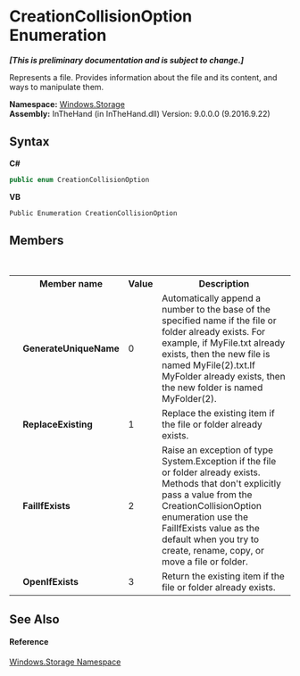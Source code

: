# CreationCollisionOption Enumeration
 _**\[This is preliminary documentation and is subject to change.\]**_

Represents a file. Provides information about the file and its content, and ways to manipulate them.

**Namespace:**&nbsp;<a href="N_Windows_Storage">Windows.Storage</a><br />**Assembly:**&nbsp;InTheHand (in InTheHand.dll) Version: 9.0.0.0 (9.2016.9.22)

## Syntax

**C#**<br />
``` C#
public enum CreationCollisionOption
```

**VB**<br />
``` VB
Public Enumeration CreationCollisionOption
```


## Members
&nbsp;<table><tr><th></th><th>Member name</th><th>Value</th><th>Description</th></tr><tr><td /><td target="F:Windows.Storage.CreationCollisionOption.GenerateUniqueName">**GenerateUniqueName**</td><td>0</td><td>Automatically append a number to the base of the specified name if the file or folder already exists. For example, if MyFile.txt already exists, then the new file is named MyFile(2).txt.If MyFolder already exists, then the new folder is named MyFolder(2).</td></tr><tr><td /><td target="F:Windows.Storage.CreationCollisionOption.ReplaceExisting">**ReplaceExisting**</td><td>1</td><td>Replace the existing item if the file or folder already exists.</td></tr><tr><td /><td target="F:Windows.Storage.CreationCollisionOption.FailIfExists">**FailIfExists**</td><td>2</td><td>Raise an exception of type System.Exception if the file or folder already exists. Methods that don't explicitly pass a value from the CreationCollisionOption enumeration use the FailIfExists value as the default when you try to create, rename, copy, or move a file or folder.</td></tr><tr><td /><td target="F:Windows.Storage.CreationCollisionOption.OpenIfExists">**OpenIfExists**</td><td>3</td><td>Return the existing item if the file or folder already exists.</td></tr></table>

## See Also


#### Reference
<a href="N_Windows_Storage">Windows.Storage Namespace</a><br />